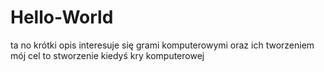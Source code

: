 # Hello-World
ta no krótki opis
interesuje się grami komputerowymi oraz ich tworzeniem
mój cel to stworzenie kiedyś kry komputerowej
